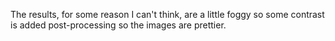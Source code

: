 The results, for some reason I can't think, are a little foggy so some contrast is added post-processing so the images are prettier.
